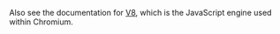  Also see the documentation for [V8](http://code.google.com/apis/v8/), which is the JavaScript engine used within Chromium.